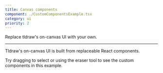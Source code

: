 ```yaml
---
title: Canvas components
component: ./CustomComponentsExample.tsx
category: ui
priority: 2
---
```


Replace tldraw's on-canvas UI with your own.

---

Tldraw's on-canvas UI is built from replaceable React components.

Try dragging to select or using the eraser tool to see the custom components in this example.
